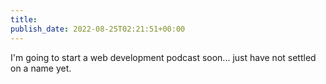 ```yaml
---
title: 
publish_date: 2022-08-25T02:21:51+00:00
---
```


I'm going to start a web development podcast soon... just have not settled on a name yet.
